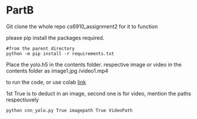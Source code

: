 # PartB

Git clone the whole repo cs6910_assignment2 for it to function

please pip install the packages required.

```
#from the parent directory
python -m pip install -r requirements.txt
```


Place the yolo.h5 in the contents folder.
respective image or video in the contents folder as image1.jpg /video1.mp4

to run the code, or use colab [link](https://colab.research.google.com/drive/1jlsvAcwRQTUcTiI19qSwBOCktrpWNrYg) 

1st True is to deduct in an image, second one is for video, mention the paths respectiuvely
```
python cnn_yolo.py True imagepath True VideoPath
```
